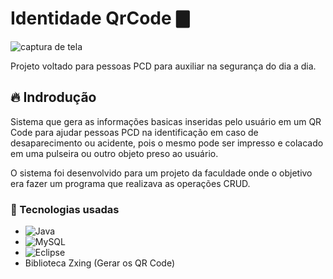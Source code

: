 # Identidade QrCode 🀫


![captura de tela](https://i.imgur.com/wJEBGW3.png)

Projeto voltado para pessoas PCD para auxiliar na segurança do dia a dia.

## :fire: Indrodução
Sistema que gera as informações basicas inseridas pelo usuário em um QR Code para ajudar pessoas PCD na identificação em caso de desaparecimento ou acidente,
pois o mesmo pode ser impresso e colacado em uma pulseira ou outro objeto preso ao usuário.

O sistema foi desenvolvido para um projeto da faculdade onde o objetivo era fazer um programa que realizava as operações CRUD.

### :handbag: Tecnologias usadas

* ![Java](https://img.shields.io/badge/java-%23ED8B00.svg?style=for-the-badge&logo=openjdk&logoColor=white)
* ![MySQL](https://img.shields.io/badge/mysql-%2300f.svg?style=for-the-badge&logo=mysql&logoColor=white)
* ![Eclipse](https://img.shields.io/badge/Eclipse-FE7A16.svg?style=for-the-badge&logo=Eclipse&logoColor=white)
* Biblioteca Zxing (Gerar os QR Code)
